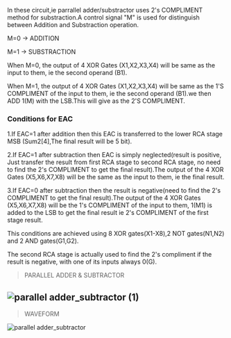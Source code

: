 In these circuit,ie parrallel adder/substractor uses 2's COMPLIMENT method  for substraction.A control signal "M" is used for distinguish between Addition and Substraction operation.

  M=0 -> ADDITION
  
  M=1 -> SUBSTRACTION 

When M=0, the output of 4 XOR Gates (X1,X2,X3,X4) will be same as the input to them, ie the second operand (B1).

When M=1, the output of 4 XOR Gates (X1,X2,X3,X4) will be same as the 1'S COMPLIMENT of the input to them, ie the second operand (B1).we then ADD 1(M) with the LSB.This will give as the 2'S COMPLIMENT.

### Conditions for EAC

1.If EAC=1 after addition then this EAC is transferred to the lower RCA stage MSB (Sum2[4],The final result will be 5 bit).

2.If EAC=1 after subtraction then EAC is simply neglected(result is positive, Just transfer the result from first RCA stage to second RCA           stage, no need to find the 2's COMPLIMENT to get the final result).The output of the 4 XOR Gates (X5,X6,X7,X8) will be the same as the input to     them, ie the final result.

3.If EAC=0 after subtraction then the result is negative(need to find the 2's COMPLIMENT to get the final result).The output of the 4 XOR Gates     (X5,X6,X7,X8) will be the 1's COMPLIMENT of the input to them, 1(M1) is added to the LSB to get the final result ie 2's COMPLIMENT of the first   stage result.

This conditions are achieved using 8 XOR gates(X1-X8),2 NOT gates(N1,N2) and 2 AND gates(G1,G2).

The second RCA stage is actually used to find the 2's compliment if the result is negative, with one of its inputs always 0(G).

>PARALLEL ADDER & SUBTRACTOR

![parallel adder_subtractor (1)](https://user-images.githubusercontent.com/123290522/230564344-57b4910e-b1ff-4fb3-b5c7-4ba35b730892.jpeg)
----
>WAVEFORM

![parallel adder_subtractor ](https://user-images.githubusercontent.com/123290522/230564414-900c1895-978a-4c38-a92d-f6328f6e8b62.jpeg)




